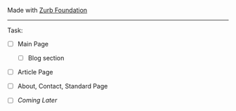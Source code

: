 Made with [Zurb Foundation](https://foundation.zurb.com)
***
Task:
- [ ] Main Page
  - [ ] Blog section
- [ ] Article Page
- [ ] About, Contact, Standard Page
- [ ] *Coming Later*

